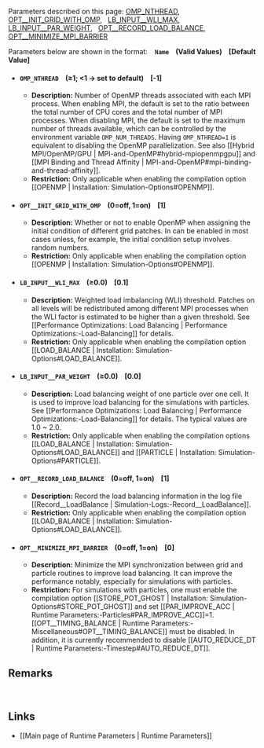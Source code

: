 Parameters described on this page:
[OMP_NTHREAD](#OMP_NTHREAD), &nbsp;
[OPT__INIT_GRID_WITH_OMP](#OPT__INIT_GRID_WITH_OMP), &nbsp;
[LB_INPUT__WLI_MAX](#LB_INPUT__WLI_MAX), &nbsp;
[LB_INPUT__PAR_WEIGHT](#LB_INPUT__PAR_WEIGHT), &nbsp;
[OPT__RECORD_LOAD_BALANCE](#OPT__RECORD_LOAD_BALANCE), &nbsp;
[OPT__MINIMIZE_MPI_BARRIER](#OPT__MINIMIZE_MPI_BARRIER) &nbsp;


Parameters below are shown in the format: &ensp; **`Name` &ensp; (Valid Values) &ensp; [Default Value]**

<a name="OMP_NTHREAD"></a>
* #### `OMP_NTHREAD` &ensp; (&#8805;1; <1 &#8594; set to default) &ensp; [-1]
    * **Description:**
Number of OpenMP threads associated with each MPI process.
When enabling MPI, the default is set to the ratio between the total number of CPU cores
and the total number of MPI processes. When disabling MPI, the default
is set to the maximum number of threads available, which can be controlled
by the environment variable `OMP_NUM_THREADS`.
Having `OMP_NTHREAD=1` is equivalent to disabling the OpenMP parallelization.
See also [[Hybrid MPI/OpenMP/GPU | MPI-and-OpenMP#hybrid-mpiopenmpgpu]] and
[[MPI Binding and Thread Affinity | MPI-and-OpenMP#mpi-binding-and-thread-affinity]].
    * **Restriction:**
Only applicable when enabling the compilation option
[[OPENMP | Installation: Simulation-Options#OPENMP]].

<a name="OPT__INIT_GRID_WITH_OMP"></a>
* #### `OPT__INIT_GRID_WITH_OMP` &ensp; (0=off, 1=on) &ensp; [1]
    * **Description:**
Whether or not to enable OpenMP when assigning the initial condition
of different grid patches. In can be enabled in most cases unless,
for example, the initial condition setup involves random numbers.
    * **Restriction:**
Only applicable when enabling the compilation option
[[OPENMP | Installation: Simulation-Options#OPENMP]].

<a name="LB_INPUT__WLI_MAX"></a>
* #### `LB_INPUT__WLI_MAX` &ensp; (&#8805;0.0) &ensp; [0.1]
    * **Description:**
Weighted load imbalancing (WLI) threshold. Patches on all levels will
be redistributed among different MPI processes when the WLI factor is
estimated to be higher than a given threshold. See
[[Performance Optimizations: Load Balancing | Performance Optimizations:-Load-Balancing]]
for details.
    * **Restriction:**
Only applicable when enabling the compilation option
[[LOAD_BALANCE | Installation: Simulation-Options#LOAD_BALANCE]].

<a name="LB_INPUT__PAR_WEIGHT"></a>
* #### `LB_INPUT__PAR_WEIGHT` &ensp; (&#8805;0.0) &ensp; [0.0]
    * **Description:**
Load balancing weight of one particle over one cell. It is used
to improve load balancing for the simulations with particles. See
[[Performance Optimizations: Load Balancing | Performance Optimizations:-Load-Balancing]]
for details. The typical values are 1.0 ~ 2.0.
    * **Restriction:**
Only applicable when enabling the compilation options
[[LOAD_BALANCE | Installation: Simulation-Options#LOAD_BALANCE]] and
[[PARTICLE | Installation: Simulation-Options#PARTICLE]].

<a name="OPT__RECORD_LOAD_BALANCE"></a>
* #### `OPT__RECORD_LOAD_BALANCE` &ensp; (0=off, 1=on) &ensp; [1]
    * **Description:**
Record the load balancing information in the log file
[[Record__LoadBalance | Simulation-Logs:-Record__LoadBalance]].
    * **Restriction:**
Only applicable when enabling the compilation option
[[LOAD_BALANCE | Installation: Simulation-Options#LOAD_BALANCE]].

<a name="OPT__MINIMIZE_MPI_BARRIER"></a>
* #### `OPT__MINIMIZE_MPI_BARRIER` &ensp; (0=off, 1=on) &ensp; [0]
    * **Description:**
Minimize the MPI synchronization between grid and particle routines
to improve load balancing. It can improve the performance notably,
especially for simulations with particles.
    * **Restriction:**
For simulations with particles, one must enable the compilation option
[[STORE_POT_GHOST | Installation: Simulation-Options#STORE_POT_GHOST]] and
set [[PAR_IMPROVE_ACC | Runtime Parameters:-Particles#PAR_IMPROVE_ACC]]=1.
[[OPT__TIMING_BALANCE | Runtime Parameters:-Miscellaneous#OPT__TIMING_BALANCE]]
must be disabled. In addition, it is currently recommended to disable
[[AUTO_REDUCE_DT | Runtime Parameters:-Timestep#AUTO_REDUCE_DT]].


## Remarks


<br>

## Links
* [[Main page of Runtime Parameters | Runtime Parameters]]
